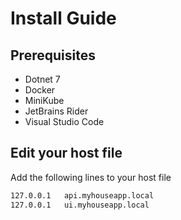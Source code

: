 # Install Guide
## Prerequisites
* Dotnet 7
* Docker
* MiniKube
* JetBrains Rider
* Visual Studio Code

## Edit your host file
Add the following lines to your host file
```bash
127.0.0.1   api.myhouseapp.local
127.0.0.1   ui.myhouseapp.local
```